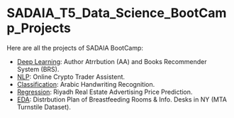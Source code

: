 # SADAIA_T5_Data_Science_BootCamp_Projects
Here are all the projects of SADAIA BootCamp:





* [Deep Learning](https://github.com/AAljmiai/SADAIA_T5_Data_Science_BootCamp_Projects/tree/main/Deep%20Learning): Author Atrrbution (AA) and Books Recommender System (BRS).
* [NLP](https://github.com/AAljmiai/SADAIA_T5_Data_Science_BootCamp_Projects/tree/main/NLP): Online Crypto Trader Assistent.
* [Classification](https://github.com/AAljmiai/SADAIA_T5_Data_Science_BootCamp_Projects/tree/main/Classification): Arabic Handwriting Recognition.
* [Regression](https://github.com/AAljmiai/SADAIA_T5_Data_Science_BootCamp_Projects/tree/main/Regression): Riyadh Real Estate Advertising Price Prediction.
* [EDA](https://github.com/AAljmiai/SADAIA_T5_Data_Science_BootCamp_Projects/tree/main/EDA): Distrbution Plan of Breastfeeding Rooms & Info. Desks in NY (MTA Turnstile Dataset).
